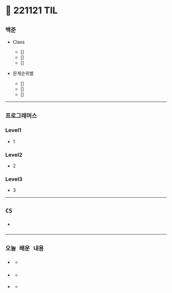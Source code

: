 # 🚩 221121 TIL

## **`백준`**

- Class

  - []
  - []
  - []

- 문제순위별
  - []
  - []
  - []

---

## **`프로그래머스`**

### Level1

- 1

### Level2

- 2

### Level3

- 3

---

## **`CS`**

- ###

---

## **`오늘 배운 내용`**

- ###
  -
- ###
  -
- ####
  -
